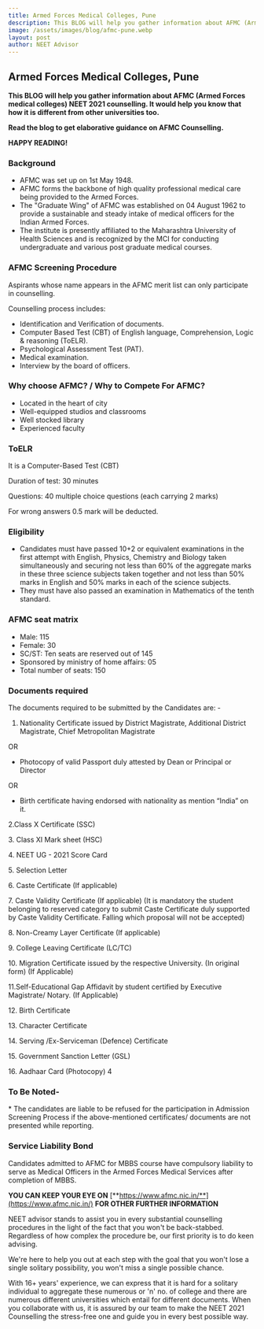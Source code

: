 ```yaml
---
title: Armed Forces Medical Colleges, Pune
description: This BLOG will help you gather information about AFMC (Armed Forces medical colleges) NEET 2021 counselling. It would help you know that how it is different from other universities too. 
image: /assets/images/blog/afmc-pune.webp
layout: post
author: NEET Advisor
---
```


## **Armed Forces Medical Colleges, Pune**

**This BLOG will help you gather information about AFMC (Armed Forces medical colleges) NEET 2021 counselling. It would help you know that how it is different from other universities too.**

**Read the blog to get elaborative guidance on AFMC Counselling.**

**HAPPY READING!**

### **Background**

- AFMC was set up on 1st May 1948.
- AFMC forms the backbone of high quality professional medical care being provided to the Armed Forces.
- The "Graduate Wing" of AFMC was established on 04 August 1962 to provide a sustainable and steady intake of medical officers for the Indian Armed Forces.
- The institute is presently affiliated to the Maharashtra University of Health Sciences and is recognized by the MCI for conducting undergraduate and various post graduate medical courses.

### **AFMC Screening Procedure**

Aspirants whose name appears in the AFMC merit list can only participate in counselling.

Counselling process includes:

- Identification and Verification of documents.
- Computer Based Test (CBT) of English language, Comprehension, Logic & reasoning (ToELR).
- Psychological Assessment Test (PAT).
- Medical examination.
- Interview by the board of officers.

### **Why choose AFMC? / Why to Compete For AFMC?**

- Located in the heart of city
- Well-equipped studios and classrooms
- Well stocked library
- Experienced faculty

### **ToELR**

It is a Computer-Based Test (CBT)

Duration of test: 30 minutes

Questions: 40 multiple choice questions (each carrying 2 marks)

For wrong answers 0.5 mark will be deducted.

### **Eligibility**

- Candidates must have passed 10+2 or equivalent examinations in the first attempt with English, Physics, Chemistry and Biology taken simultaneously and securing not less than 60% of the aggregate marks in these three science subjects taken together and not less than 50% marks in English and 50% marks in each of the science subjects.
- They must have also passed an examination in Mathematics of the tenth standard.

### **AFMC seat matrix**

- Male: 115
- Female: 30
- SC/ST: Ten seats are reserved out of 145
- Sponsored by ministry of home affairs: 05
- Total number of seats: 150

### **Documents required**

The documents required to be submitted by the Candidates are: -

1. Nationality Certificate issued by District Magistrate, Additional District Magistrate, Chief Metropolitan Magistrate

OR

- Photocopy of valid Passport duly attested by Dean or Principal or Director

OR

- Birth certificate having endorsed with nationality as mention “India” on it.

2.Class X Certificate (SSC)

3\. Class XI Mark sheet (HSC)

4\. NEET UG - 2021 Score Card

5\. Selection Letter

6\. Caste Certificate (If applicable)

7\. Caste Validity Certificate (If applicable) (It is mandatory the student belonging to reserved category to submit Caste Certificate duly supported by Caste Validity Certificate. Falling which proposal will not be accepted)

8\. Non-Creamy Layer Certificate (If applicable)

9\. College Leaving Certificate (LC/TC)

10\. Migration Certificate issued by the respective University. (In original form) (If Applicable)

11.Self-Educational Gap Affidavit by student certified by Executive Magistrate/ Notary. (If Applicable)

12\. Birth Certificate

13\. Character Certificate

14\. Serving /Ex-Serviceman (Defence) Certificate

15\. Government Sanction Letter (GSL)

16\. Aadhaar Card (Photocopy) 4

### **To Be Noted-**

\* The candidates are liable to be refused for the participation in Admission Screening Process if the above-mentioned certificates/ documents are not presented while reporting.

### **Service Liability Bond**

Candidates admitted to AFMC for MBBS course have compulsory liability to serve as Medical Officers in the Armed Forces Medical Services after completion of MBBS.

**YOU CAN KEEP YOUR EYE ON** [**https://www.afmc.nic.in/**](https://www.afmc.nic.in/) **FOR OTHER FURTHER INFORMATION**

NEET advisor stands to assist you in every substantial counselling procedures in the light of the fact that you won't be back-stabbed. Regardless of how complex the procedure be, our first priority is to do keen advising.

We're here to help you out at each step with the goal that you won't lose a single solitary possibility, you won't miss a single possible chance.

With 16+ years' experience, we can express that it is hard for a solitary individual to aggregate these numerous or 'n' no. of college and there are numerous different universities which entail for different documents. When you collaborate with us, it is assured by our team to make the NEET 2021 Counselling the stress-free one and guide you in every best possible way.
